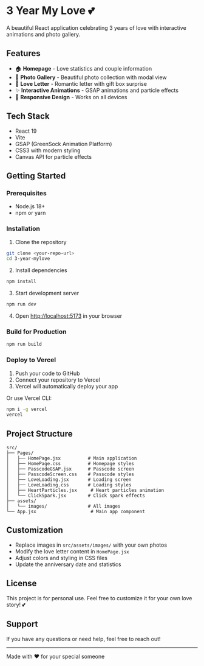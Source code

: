 # 3 Year My Love 💕

A beautiful React application celebrating 3 years of love with interactive animations and photo gallery.

## Features

- 🏠 **Homepage** - Love statistics and couple information
- 📸 **Photo Gallery** - Beautiful photo collection with modal view
- 💌 **Love Letter** - Romantic letter with gift box surprise
- ✨ **Interactive Animations** - GSAP animations and particle effects
- 📱 **Responsive Design** - Works on all devices

## Tech Stack

- React 19
- Vite
- GSAP (GreenSock Animation Platform)
- CSS3 with modern styling
- Canvas API for particle effects

## Getting Started

### Prerequisites

- Node.js 18+ 
- npm or yarn

### Installation

1. Clone the repository
```bash
git clone <your-repo-url>
cd 3-year-mylove
```

2. Install dependencies
```bash
npm install
```

3. Start development server
```bash
npm run dev
```

4. Open [http://localhost:5173](http://localhost:5173) in your browser

### Build for Production

```bash
npm run build
```

### Deploy to Vercel

1. Push your code to GitHub
2. Connect your repository to Vercel
3. Vercel will automatically deploy your app

Or use Vercel CLI:
```bash
npm i -g vercel
vercel
```

## Project Structure

```
src/
├── Pages/
│   ├── HomePage.jsx          # Main application
│   ├── HomePage.css          # Homepage styles
│   ├── PasscodeGSAP.jsx      # Passcode screen
│   ├── PasscodeScreen.css    # Passcode styles
│   ├── LoveLoading.jsx       # Loading screen
│   ├── LoveLoading.css       # Loading styles
│   ├── HeartParticles.jsx     # Heart particles animation
│   └── ClickSpark.jsx        # Click spark effects
├── assets/
│   └── images/               # All images
└── App.jsx                    # Main app component
```

## Customization

- Replace images in `src/assets/images/` with your own photos
- Modify the love letter content in `HomePage.jsx`
- Adjust colors and styling in CSS files
- Update the anniversary date and statistics

## License

This project is for personal use. Feel free to customize it for your own love story! 💕

## Support

If you have any questions or need help, feel free to reach out!

---

Made with ❤️ for your special someone